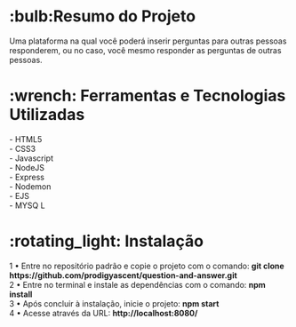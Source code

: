 <h1 align="left">
    :bulb:Resumo do Projeto
</h1>
<p align="left">Uma plataforma na qual você poderá inserir perguntas para outras pessoas responderem, ou no caso, você mesmo responder as perguntas de outras pessoas.</p>

<h1 align="left">
    :wrench: Ferramentas e Tecnologias Utilizadas
</h1>
<p align="left">- HTML5
        <br>
- CSS3
        <br>
- Javascript
        <br>
- NodeJS
        <br>
- Express
        <br>
- Nodemon
        <br>
- EJS
        <br>
- MYSQ L</p>

<h1 align="left">
    :rotating_light: Instalação
</h1>
<p align="left">1 • Entre no repositório padrão e copie o projeto com o comando:  <strong>git clone https://github.com/prodigyascent/question-and-answer.git</strong>
<br>
        2 • Entre no terminal e instale as dependências com o comando: <strong>npm install</strong>
        <br>
        3 • Após concluir à instalação, inicie o projeto: <strong>npm start</strong>
        <br>
        4 • Acesse através da URL: <strong>http://localhost:8080/</strong>
</p>

<h1 align="left">
